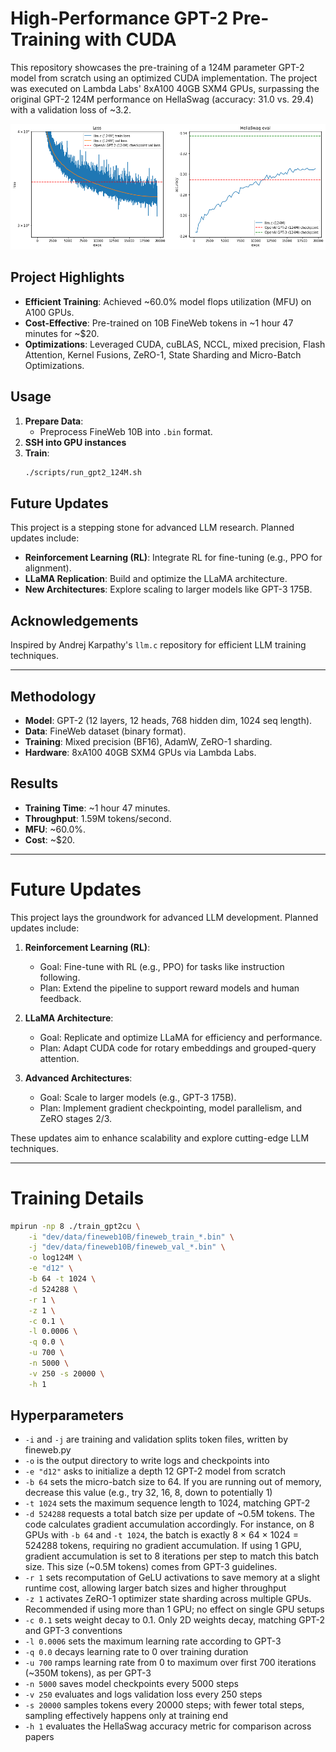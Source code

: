 # High-Performance GPT-2 Pre-Training with CUDA

This repository showcases the pre-training of a 124M parameter GPT-2 model from scratch using an optimized CUDA implementation. The project was executed on Lambda Labs' 8xA100 40GB SXM4 GPUs, surpassing the original GPT-2 124M performance on HellaSwag (accuracy: 31.0 vs. 29.4) with a validation loss of ~3.2.

![Output](output.png)

## Project Highlights

- **Efficient Training**: Achieved ~60.0% model flops utilization (MFU) on A100 GPUs.
- **Cost-Effective**: Pre-trained on 10B FineWeb tokens in ~1 hour 47 minutes for ~$20.
- **Optimizations**: Leveraged CUDA, cuBLAS, NCCL, mixed precision, Flash Attention, Kernel Fusions, ZeRO-1, State Sharding and Micro-Batch Optimizations.  

## Usage

1. **Prepare Data**:
   - Preprocess FineWeb 10B into `.bin` format.
2. **SSH into GPU instances**
3. **Train**:
   ```bash
   ./scripts/run_gpt2_124M.sh
   ```
## Future Updates

This project is a stepping stone for advanced LLM research. Planned updates include:
- **Reinforcement Learning (RL)**: Integrate RL for fine-tuning (e.g., PPO for alignment).
- **LLaMA Replication**: Build and optimize the LLaMA architecture.
- **New Architectures**: Explore scaling to larger models like GPT-3 175B.

## Acknowledgements

Inspired by Andrej Karpathy's `llm.c` repository for efficient LLM training techniques.

---

## Methodology

- **Model**: GPT-2 (12 layers, 12 heads, 768 hidden dim, 1024 seq length).
- **Data**: FineWeb dataset (binary format).
- **Training**: Mixed precision (BF16), AdamW, ZeRO-1 sharding.
- **Hardware**: 8xA100 40GB SXM4 GPUs via Lambda Labs.

## Results

- **Training Time**: ~1 hour 47 minutes.
- **Throughput**: 1.59M tokens/second.
- **MFU**: ~60.0%.
- **Cost**: ~$20.

---

# Future Updates

This project lays the groundwork for advanced LLM development. Planned updates include:

1. **Reinforcement Learning (RL)**:
   - Goal: Fine-tune with RL (e.g., PPO) for tasks like instruction following.
   - Plan: Extend the pipeline to support reward models and human feedback.

2. **LLaMA Architecture**:
   - Goal: Replicate and optimize LLaMA for efficiency and performance.
   - Plan: Adapt CUDA code for rotary embeddings and grouped-query attention.

3. **Advanced Architectures**:
   - Goal: Scale to larger models (e.g., GPT-3 175B).
   - Plan: Implement gradient checkpointing, model parallelism, and ZeRO stages 2/3.

These updates aim to enhance scalability and explore cutting-edge LLM techniques.

---

# Training Details

```bash
mpirun -np 8 ./train_gpt2cu \
    -i "dev/data/fineweb10B/fineweb_train_*.bin" \
    -j "dev/data/fineweb10B/fineweb_val_*.bin" \
    -o log124M \
    -e "d12" \
    -b 64 -t 1024 \
    -d 524288 \
    -r 1 \
    -z 1 \
    -c 0.1 \
    -l 0.0006 \
    -q 0.0 \
    -u 700 \
    -n 5000 \
    -v 250 -s 20000 \
    -h 1
```

## Hyperparameters
- `-i` and `-j` are training and validation splits token files, written by fineweb.py
- `-o` is the output directory to write logs and checkpoints into
- `-e "d12"` asks to initialize a depth 12 GPT-2 model from scratch
- `-b 64` sets the micro-batch size to 64. If you are running out of memory, decrease this value (e.g., try 32, 16, 8, down to potentially 1)
- `-t 1024` sets the maximum sequence length to 1024, matching GPT-2
- `-d 524288` requests a total batch size per update of ~0.5M tokens. The code calculates gradient accumulation accordingly. For instance, on 8 GPUs with `-b 64` and `-t 1024`, the batch is exactly 8 × 64 × 1024 = 524288 tokens, requiring no gradient accumulation. If using 1 GPU, gradient accumulation is set to 8 iterations per step to match this batch size. This size (~0.5M tokens) comes from GPT-3 guidelines.
- `-r 1` sets recomputation of GeLU activations to save memory at a slight runtime cost, allowing larger batch sizes and higher throughput
- `-z 1` activates ZeRO-1 optimizer state sharding across multiple GPUs. Recommended if using more than 1 GPU; no effect on single GPU setups
- `-c 0.1` sets weight decay to 0.1. Only 2D weights decay, matching GPT-2 and GPT-3 conventions
- `-l 0.0006` sets the maximum learning rate according to GPT-3
- `-q 0.0` decays learning rate to 0 over training duration
- `-u 700` ramps learning rate from 0 to maximum over first 700 iterations (~350M tokens), as per GPT-3
- `-n 5000` saves model checkpoints every 5000 steps
- `-v 250` evaluates and logs validation loss every 250 steps
- `-s 20000` samples tokens every 20000 steps; with fewer total steps, sampling effectively happens only at training end
- `-h 1` evaluates the HellaSwag accuracy metric for comparison across papers
